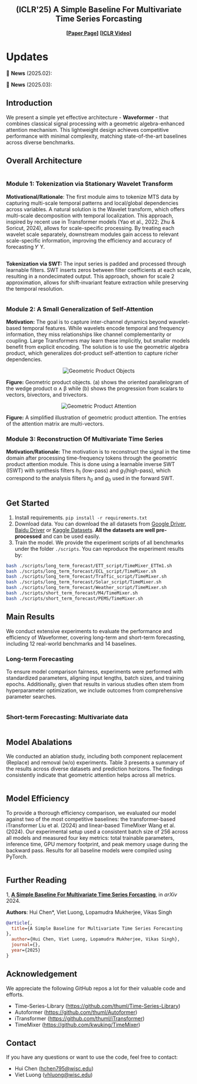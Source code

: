 <div align="center">
  <!-- <h1><b> Time-LLM </b></h1> -->
  <!-- <h2><b> Time-LLM </b></h2> -->
  <h2><b> (ICLR'25) A Simple Baseline For Multivariate Time Series Forcasting </b></h2>
</div>
<div align="center">

**[<a href="https://openreview.net/pdf?id=7oLshfEIC2">Paper Page</a>]**
**[<a href="https://iclr.cc/virtual/2024/poster/19347">ICLR Video</a>]**

</div>

# Updates

🚩 **News** (2025.02):

🚩 **News** (2025.03): 


## Introduction

We present a simple yet effective architecture - **Waveformer** - that combines classical signal processing with a geometric algebra-enhanced attention mechanism. This lightweight design achieves competitive performance with minimal complexity, matching state-of-the-art baselines across diverse benchmarks.

## Overall Architecture


<p align="center">
<img src="./figures/overall.png"  alt="" align=center />
</p>


### Module 1: Tokenization via Stationary Wavelet Transform
**Motivational/Rationale**: The first module aims to tokenize MTS data by capturing multi-scale temporal patterns and local/global dependencies across variables. A natural solution is the Wavelet transform, which offers multi-scale decomposition with temporal localization. This approach, inspired by recent use in Transformer models (Yao et al., 2022; Zhu & Soricut, 2024), allows for scale-specific processing. By treating each wavelet scale separately, downstream modules gain access to relevant scale-specific information, improving the efficiency and accuracy of forecasting 
𝑌
Y.

<p align="center">
<img src="./figures/module_1_1.png"  alt="" align=center />
</p>


**Tokenization via SWT:** The
input series is padded and processed
through learnable filters. SWT inserts zeros between filter coefficients
at each scale, resulting in a nondecimated output. This approach,
shown for scale 2 approximation, allows for shift-invariant feature extraction while preserving the temporal
resolution.
<p align="center">
<img src="./figures/module_1_2.png"  alt="" align=center />
</p>




### Module 2: A Small Generalization of Self-Attention

**Motivation:** The goal is to capture inter-channel dynamics beyond wavelet-based temporal features. While wavelets encode temporal and frequency information, they miss relationships like channel complementarity or coupling. Large Transformers may learn these implicitly, but smaller models benefit from explicit encoding. The solution is to use the geometric algebra product, which generalizes dot-product self-attention to capture richer dependencies.

<p align="center">
  <img src="./figures/module_2_1.png" alt="Geometric Product Objects" align="center" />
</p>

**Figure:** Geometric product objects. (a) shows the oriented parallelogram of the wedge product α ∧ β while (b) shows the progression from scalars to vectors, bivectors, and trivectors.

<p align="center">
  <img src="./figures/module_2_2.png" alt="Geometric Product Attention" align="center" />
</p>

**Figure:** A simplified illustration of geometric product attention. The entries of the attention matrix are multi-vectors.


### Module 3: Reconstruction Of Multivariate Time Series
**Motivation/Rationale:** The motivation is to reconstruct the signal in the time domain after processing time-frequency tokens through the geometric product attention module. This is done using a learnable inverse SWT (ISWT) with synthesis filters $h_1$ (low-pass) and $g_1$(high-pass), which correspond to the analysis filters $h_0$ and $g_0$ used in the forward SWT.

<p align="center">
<img src="./figures/module_3_1.png"  alt="" align=center />
</p>




## Get Started

1. Install requirements. ```pip install -r requirements.txt```
2. Download data. You can download the all datasets from [Google Driver](https://drive.google.com/u/0/uc?id=1NF7VEefXCmXuWNbnNe858WvQAkJ_7wuP&export=download), [Baidu Driver](https://pan.baidu.com/share/init?surl=r3KhGd0Q9PJIUZdfEYoymg&pwd=i9iy) or [Kaggle Datasets](https://www.kaggle.com/datasets/wentixiaogege/time-series-dataset). **All the datasets are well pre-processed** and can be used easily.
3. Train the model. We provide the experiment scripts of all benchmarks under the folder `./scripts`. You can reproduce the experiment results by:

```bash
bash ./scripts/long_term_forecast/ETT_script/TimeMixer_ETTm1.sh
bash ./scripts/long_term_forecast/ECL_script/TimeMixer.sh
bash ./scripts/long_term_forecast/Traffic_script/TimeMixer.sh
bash ./scripts/long_term_forecast/Solar_script/TimeMixer.sh
bash ./scripts/long_term_forecast/Weather_script/TimeMixer.sh
bash ./scripts/short_term_forecast/M4/TimeMixer.sh
bash ./scripts/short_term_forecast/PEMS/TimeMixer.sh
```

## Main Results
We conduct extensive experiments to evaluate the performance and efficiency of Waveformer, covering long-term and short-term forecasting, including 12 real-world benchmarks and 14 baselines.


### Long-term Forecasting

To ensure model comparison fairness, experiments were performed with standardized parameters, aligning input lengths, batch sizes, and training epochs. Additionally, given that results in various studies often stem from hyperparameter optimization, we include outcomes from comprehensive parameter searches.

<p align="center">
<img src="./figures/long_term_forecasting.png"  alt="" align=center />
</p>

### Short-term Forecasting: Multivariate data

<p align="center">
<img src="./figures/short_term_forecasting.png"  alt="" align=center />
</p>




## Model Abalations

We conducted an ablation study, including both component replacement (Replace)
and removal (w/o) experiments. Table 3 presents a summary of the results across diverse datasets
and prediction horizons. The findings consistently indicate that geometric attention helps across all
metrics.

<p align="center">
<img src="./figures/ablation.png"  alt="" align=center />
</p>

## Model Efficiency
To provide a thorough efficiency comparison, we evaluated our model against two of the most competitive baselines: the transformer-based iTransformer Liu et al. (2024) and linear-based TimeMixer
Wang et al. (2024). Our experimental setup used a consistent batch size of 256 across all models
and measured four key metrics: total trainable parameters, inference time, GPU memory footprint,
and peak memory usage during the backward pass. Results for all baseline models were compiled
using PyTorch.

<p align="center">
<img src="./figures/efficiency.png"  alt="" align=center />
</p>




## Further Reading
1, [**A Simple Baseline For Multivariate Time Series Forcasting**](), in *arXiv* 2024.

**Authors**: Hui Chen*, Viet Luong, Lopamudra Mukherjee, Vikas Singh 

```bibtex
@article{,
  title={A Simple Baseline for Multivariate Time Series Forecasting
},
  author={Hui Chen, Viet Luong, Lopamudra Mukherjee, Vikas Singh},
  journal={},
  year={2025}
}
```

## Acknowledgement

We appreciate the following GitHub repos a lot for their valuable code and efforts.
- Time-Series-Library (https://github.com/thuml/Time-Series-Library)
- Autoformer (https://github.com/thuml/Autoformer)
- iTransformer (https://github.com/thuml/iTransformer)
- TimeMixer (https://github.com/kwuking/TimeMixer)

## Contact

If you have any questions or want to use the code, feel free to contact:
* Hui Chen (hchen795@wisc.edu)
* Viet Luong (vhluong@wisc.edu)
